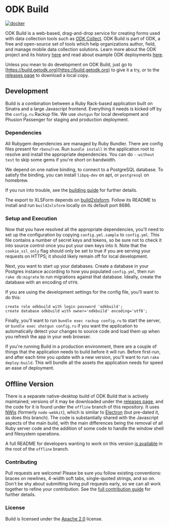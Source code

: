 # ODK Build

[![docker](https://github.com/getodk/build/actions/workflows/docker.yml/badge.svg)](https://github.com/getodk/build/actions/workflows/docker.yml)

ODK Build is a web-based, drag-and-drop service for creating forms used with data collection tools such as [ODK Collect](https://docs.getodk.org/collect-intro/). ODK Build is part of ODK, a free and open-source set of tools which help organizations author, field, and manage mobile data collection solutions. Learn more about the ODK project and its history [here](https://getodk.org/) and read about example ODK deployments [here](https://forum.getodk.org/c/showcase).

Unless you mean to do development on ODK Build, just go to [https://build.getodk.org](https://build.getodk.org) to give it a try, or to the [releases page](https://github.com/getodk/build/releases) to download a local copy.

## Development

Build is a combination between a Ruby Rack-based application built on Sinatra and a large Javascript frontend. Everything it needs is kicked off by the `config.ru` Rackup file. We use `shotgun` for local development and Phusion Passenger for staging and production deployment.

### Dependencies

All Rubygem dependencies are managed by Ruby Bundler. There are config files present for `rbenv`/`rvm`. Run `bundle install` in the application root to resolve and install the appropriate dependencies. You can do `--without test` to skip some gems if you're short on bandwidth.

We depend on one native binding, to connect to a PostgreSQL database. To satisfy the binding, you can install `libpq-dev` on apt, or `postgresql` on homebrew.

If you run into trouble, see the [building guide](BUILDING.md) for further details.

The export to XLSForm depends on [build2xlsform](https://github.com/getodk/build2xlsform). Follow its README to install and run `build2xlsform` locally on its default port 8686.

### Setup and Execution

Now that you have resolved all the appropriate dependencies, you'll need to set up the configuration by copying `config.yml.sample` to `config.yml`. This file contains a number of secret keys and tokens, so be sure not to check it into source control once you put your own keys into it. Note that the `cookie_ssl_only` flag should only be set to true if you are serving your requests on HTTPS; it should likely remain off for local development.

Next, you want to start up your databases. Create a database in your Postgres instance according to how you populated `config.yml`, then run `rake db:migrate` to run migrations against that database. Ideally, create the database with an encoding of `UTF8`.

If you are using the development settings for the config file, you'll want to do this:

```
create role odkbuild with login password 'odkbuild';
create database odkbuild with owner='odkbuild' encoding='utf8';
```

Finally, you'll want to run `bundle exec rackup config.ru` to start the server, or `bundle exec shotgun config.ru` if you want the application to automatically detect your changes to source code and load them up when you refresh the app in your web browser.

If you're running Build in a production environment, there are a couple of things that the application needs to build before it will run. Before first-run, and after each time you update with a new version, you'll want to run `rake deploy:build`. This will bundle all the assets the application needs for speed an ease of deployment.

## Offline Version

There is a separate native-desktop build of ODK Build that is actively maintained; versions of it may be downloaded under the [releases page](https://github.com/getodk/build/releases), and the code for it is found under the `offline` branch of this repository. It uses [NWjs](https://nwjs.io/) (formerly `node-webkit`), which is similar to [Electron](https://electron.atom.io/) (but pre-dated it, as does this branch). The code is substantially shared with the Javascript aspects of the main build, with the main differences being the removal of all Ruby server code and the addition of some code to handle the window shell and filesystem operations.

A full README for developers wanting to work on this version [is available](https://github.com/getodk/build/blob/offline/README.textile) in the root of the `offline` branch.

### Contributing

Pull requests are welcome! Please be sure you follow existing conventions: braces on newlines, 4-width soft tabs, single-quoted strings, and so on. Don't be shy about submitting living pull requests early, so we can all work together to refine your contribution. See the [full contribution guide](CONTRIBUTING.md) for further details.

### License

Build is licensed under the [Apache 2.0](http://www.apache.org/licenses/LICENSE-2.0) license.

